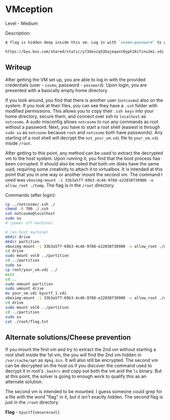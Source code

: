 # VMception
Level - Medium

Description:
```markdown
A flag is hidden deep inside this vm. Log in with `cosmo:password` to get started.

https://byu.box.com/shared/static/y73dexzq53bajeqant0ypk16ifinu1m1.vdi
```

## Writeup
After getting the VM set up, you are able to log in with the provided credentials (user - `cosmo`, password - `password`). Upon login, you are presented with a basically empty home directory.

If you look around, you find that there is another user (`notcosmo`) also on the system. If you look at their files, you can see they have a `.ssh` folder with modified permissions. This allows you to copy their `.ssh keys` into your home directory, secure them, and connect over ssh to `localhost` as `notcosmo`. A sudo misconfig allows `notcosmo` to run any commands as root without a password. Next, you have to start a root shell (easiest is through `sudo su` as `notcosmo` because `root` and `notcosmo` both have passwords). Any starting of a root shell will decrypt the `not_your_vm.vdi` file to `your_vm.vdi` inside `/root`.

After getting to this point, any method can be used to extract the decrypted vm to the host system. Upon running it, you find that the boot process has been corrupted. It should also be noted that both vm disks have the same uuid, requiring some creativity to attach it to virtualbox. It is intended at this point that you in one way or another mount the second vm. The command I used was `vboximg-mount -i 33b3a5f7-69b3-4c46-9788-e22038f38900 -o allow_root ./temp`. The flag is in the `/root` directory.

Commands (after login):
```bash
cp ../notcosmo/.ssh ./
chmod -R 700 ./.ssh
ssh notcosmo@localhost
sudo su
# (power off machine)

# (on host machine)
mkdir drive
mkdir partition
vboximg-mount -i 33b3a5f7-69b3-4c46-9788-e22038f38900 -o allow_root ./drive # may require some virtual box config to work right
cd drive
sudo mount vol0 ../partition
cd ../partition
sudo su
cp root/your_vm.vdi ../
exit
cd ..
sudo umount partition
sudo umount drive
mv your_vm.vdi byuctf_1.vdi
vboximg-mount -i 33b3a5f7-69b3-4c46-9788-e22038f38900 -o allow_root ./drive
cd drive
sudo mount vol0 ../partition
cd ../partition
sudo su
cat ./root/flag.txt
```

## Alternate solutions/Cheese prevention
If you mount the first vm and try to extract the 2nd vm without starting a root shell inside the 1st vm, the you will find the 2nd vm hidden in `/var/cache/apt` as `dpkg.bin`. It will also still be encrypted. The second vm can be decrypted on the host os if you discover the command used to decrypt it in root's `.bashrc` and copy out both the vm and the `ls` binary. But at this point, the solver is going to enough work to qualify this as an alternate solution.

The second vm is intended to be mounted. I guess someone could grep for a file with the word "flag" in it, but it isn't exactly hidden. The second flag is just in the `/root` directory.

**Flag** - `byuctf{vmsarecool}`